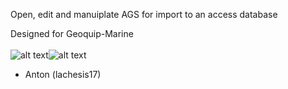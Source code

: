 Open, edit and manuiplate AGS for import to an access database

Designed for Geoquip-Marine
<br><br>
![alt text](https://github.com/lachesis17/AGS-Tool/blob/main/images/geobig.png?raw=true)![alt text](https://github.com/lachesis17/AGS-Tool/blob/main/images/AGS.png?raw=true) 

- Anton (lachesis17)
